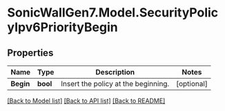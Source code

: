 # SonicWallGen7.Model.SecurityPolicyIpv6PriorityBegin

## Properties

Name | Type | Description | Notes
------------ | ------------- | ------------- | -------------
**Begin** | **bool** | Insert the policy at the beginning. | [optional] 

[[Back to Model list]](../README.md#documentation-for-models) [[Back to API list]](../README.md#documentation-for-api-endpoints) [[Back to README]](../README.md)

